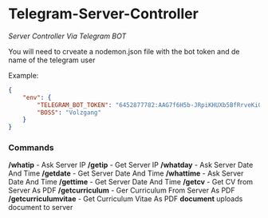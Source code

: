 # Telegram-Server-Controller
*Server Controller Via Telegram BOT*

You will need to crveate a nodemon.json file with the bot token and de name of the telegram user

Example:
```json
{
    "env": {
        "TELEGRAM_BOT_TOKEN": "6452877782:AAG7f6H5b-JRpiKHUXb5BfRrveKiQoLM0j4",
        "BOSS": "Volzgang"
    }
}
```

### Commands 

**/whatip** - Ask Server IP
**/getip** - Get Server IP
**/whatday** - Ask Server Date And Time
**/getdate** - Get Server Date And Time
**/whattime** - Ask Server Date And Time
**/gettime** - Get Server Date And Time
**/getcv** - Get CV from Server As PDF
**/getcurriculum** - Ger Curriculum From Server As PDF
**/getcurriculumvitae** - Get Curriculum Vitae As PDF
**document** uploads document to server
